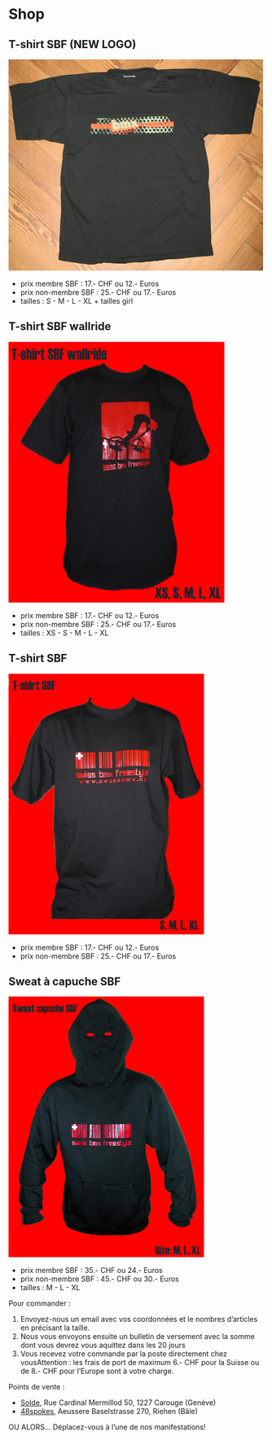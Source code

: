 # Shop

## T-shirt SBF (NEW LOGO)

![t-shirt_sbf_3](./media/t-shirt_sbf_3.jpg)

- prix membre SBF : 17.- CHF ou 12.- Euros
- prix non-membre SBF : 25.- CHF ou 17.- Euros
- tailles : S - M - L - XL + tailles girl

## T-shirt SBF wallride

![sbf_t-shirt_wallride](./media/sbf_t-shirt_wallride.jpg)

- prix membre SBF : 17.- CHF ou 12.- Euros
- prix non-membre SBF : 25.- CHF ou 17.- Euros
- tailles : XS - S - M - L - XL

## T-shirt SBF

![sbf_t-shirt](./media/sbf_t-shirt.jpg)

- prix membre SBF : 17.- CHF ou 12.- Euros
- prix non-membre SBF : 25.- CHF ou 17.- Euros

## Sweat à capuche SBF

![sbf_pull](./media/sbf_pull.jpg)

- prix membre SBF : 35.- CHF ou 24.- Euros
- prix non-membre SBF : 45.- CHF ou 30.- Euros
- tailles : M - L - XL

Pour commander :

1. Envoyez-nous un email avec vos coordonnées et le nombres d’articles en précisant la taille.
1. Nous vous envoyons ensuite un bulletin de versement avec la somme dont vous devrez vous aquittez dans les 20 jours
1. Vous recevez votre commande par la poste directement chez vousAttention : les frais de port de maximum 6.- CHF pour la Suisse ou de 8.- CHF pour l’Europe sont à votre charge.

Points de vente :

- [Solde](http://www.sold-sports.ch/), Rue Cardinal Mermillod 50, 1227 Carouge (Genève)
- [48spokes](mailto:48spokes@balcab.ch), Aeussere Baselstrasse 270, Riehen (Bâle)

OU ALORS... Déplacez-vous à l’une de nos manifestations!
